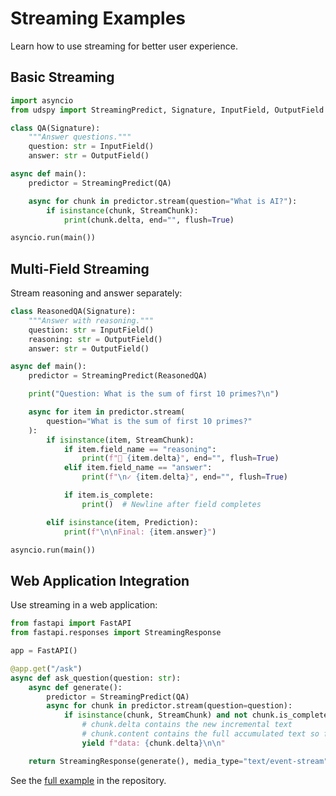 # Streaming Examples

Learn how to use streaming for better user experience.

## Basic Streaming

```python
import asyncio
from udspy import StreamingPredict, Signature, InputField, OutputField

class QA(Signature):
    """Answer questions."""
    question: str = InputField()
    answer: str = OutputField()

async def main():
    predictor = StreamingPredict(QA)

    async for chunk in predictor.stream(question="What is AI?"):
        if isinstance(chunk, StreamChunk):
            print(chunk.delta, end="", flush=True)

asyncio.run(main())
```

## Multi-Field Streaming

Stream reasoning and answer separately:

```python
class ReasonedQA(Signature):
    """Answer with reasoning."""
    question: str = InputField()
    reasoning: str = OutputField()
    answer: str = OutputField()

async def main():
    predictor = StreamingPredict(ReasonedQA)

    print("Question: What is the sum of first 10 primes?\n")

    async for item in predictor.stream(
        question="What is the sum of first 10 primes?"
    ):
        if isinstance(item, StreamChunk):
            if item.field_name == "reasoning":
                print(f"💭 {item.delta}", end="", flush=True)
            elif item.field_name == "answer":
                print(f"\n✓ {item.delta}", end="", flush=True)

            if item.is_complete:
                print()  # Newline after field completes

        elif isinstance(item, Prediction):
            print(f"\n\nFinal: {item.answer}")

asyncio.run(main())
```

## Web Application Integration

Use streaming in a web application:

```python
from fastapi import FastAPI
from fastapi.responses import StreamingResponse

app = FastAPI()

@app.get("/ask")
async def ask_question(question: str):
    async def generate():
        predictor = StreamingPredict(QA)
        async for chunk in predictor.stream(question=question):
            if isinstance(chunk, StreamChunk) and not chunk.is_complete:
                # chunk.delta contains the new incremental text
                # chunk.content contains the full accumulated text so far
                yield f"data: {chunk.delta}\n\n"

    return StreamingResponse(generate(), media_type="text/event-stream")
```

See the [full example](../../examples/streaming_example.py) in the repository.
